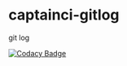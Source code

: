 # captainci-gitlog
git log

[![Codacy Badge](https://api.codacy.com/project/badge/Grade/05a22029f74c4218ba6e2a2ad7e3394a)](https://www.codacy.com/gh/captainci-org/captainci-gitlog?utm_source=github.com&amp;utm_medium=referral&amp;utm_content=captainci-org/captainci-gitlog&amp;utm_campaign=Badge_Grade)
